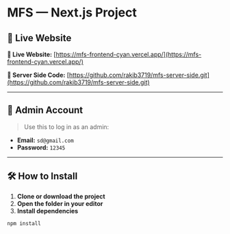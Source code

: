 # MFS  — Next.js Project





## 🚀 Live Website

**🔗 Live Website:** [https://mfs-frontend-cyan.vercel.app/](https://mfs-frontend-cyan.vercel.app/)

**🔗 Server Side Code:** [https://github.com/rakib3719/mfs-server-side.git](https://github.com/rakib3719/mfs-server-side.git)

---

## 🔐 **Admin Account**

> Use this to log in as an admin:

- **Email:** `sd@gmail.com`  
- **Password:** `12345`

---

## 🛠 How to Install

1. **Clone or download the project**
2. **Open the folder in your editor**
3. **Install dependencies**

```bash
npm install
